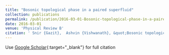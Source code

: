 ```yaml
---
title: "Bosonic topological phase in a paired superfluid"
collection: publications
permalink: /publication/2016-03-01-Bosonic-topological-phase-in-a-paired-superfluid
date: 2016-03-01
venue: 'Physical Review B'
citation: ' Snir {Gazit},  Ashvin {Vishwanath}, &quot;Bosonic topological phase in a paired superfluid.&quot; Physical Review B, 2016.'
---
```

Use [Google Scholar](https://scholar.google.com/scholar?q=Bosonic+topological+phase+in+a+paired+superfluid){:target="_blank"} for full citation